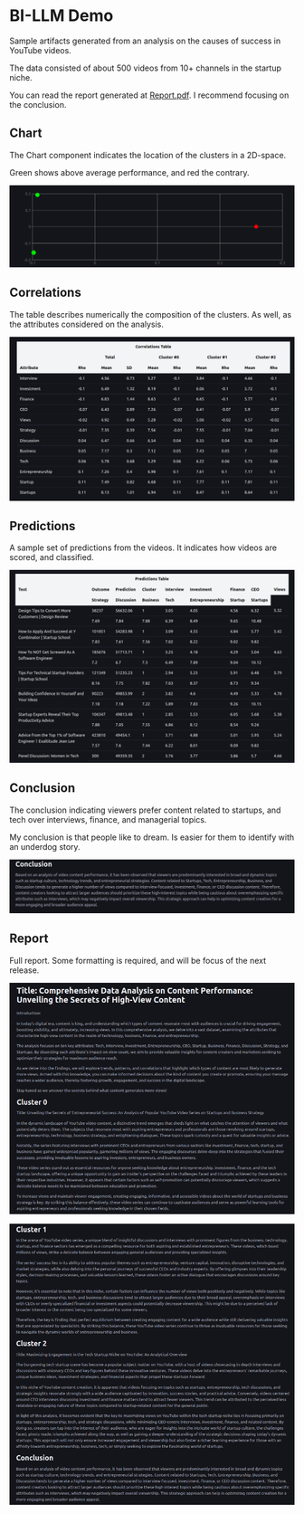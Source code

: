 # BI-LLM Demo

Sample artifacts generated from an analysis on the causes of success in YouTube videos.

The data consisted of about 500 videos from 10+ channels in the startup niche.

You can read the report generated at [Report.pdf](./Report.pdf). I recommend focusing on the conclusion.

## Chart

The Chart component indicates the location of the clusters in a 2D-space.

Green shows above average performance, and red the contrary.


![Chart.png](Chart.png)

## Correlations

The table describes numerically the composition of the clusters. As well, as the attributes considered on the analysis.

![Correlations.png](Correlations.png)

## Predictions

A sample set of predictions from the videos. It indicates how videos are scored, and classified.

![Predictions.png](Predictions.png)

## Conclusion

The conclusion indicating viewers prefer content related to startups, and tech over interviews, finance, and managerial topics.

My conclusion is that people like to dream. Is easier for them to identify with an underdog story.


![Conclusion.png](Conclusion.png)

## Report

Full report. Some formatting is required, and will be focus of the next release.

![Report-I.png](Report-I.png)

![Report-II.png](Report-II.png)

